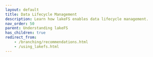 ```yaml
---
layout: default
title: Data Lifecycle Management
description: Learn how lakeFS enables data lifecycle management.
nav_order: 50
parent: Understanding lakeFS
has_children: true
redirect_from:
    - /branching/recommendations.html
    - /using_lakefs.html
---
```

